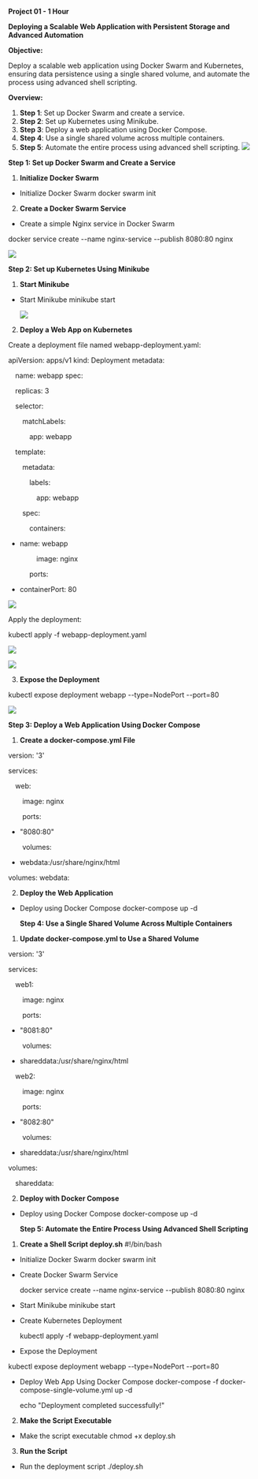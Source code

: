 ﻿**Project 01 - 1 Hour** 

**Deploying a Scalable Web Application with Persistent Storage and Advanced Automation** 

**Objective:** 

Deploy a scalable web application using Docker Swarm and Kubernetes, ensuring data persistence using a single shared volume, and automate the process using advanced shell scripting. 

**Overview:** 

1. **Step 1**: Set up Docker Swarm and create a service. 
1. **Step 2**: Set up Kubernetes using Minikube. 
1. **Step 3**: Deploy a web application using Docker Compose. 
1. **Step 4**: Use a single shared volume across multiple containers. 
1. **Step 5**: Automate the entire process using advanced shell scripting. ![](Aspose.Words.7e91bdc4-64ff-45a9-89ef-1b558fb7f9ff.001.png)

**Step 1: Set up Docker Swarm and Create a Service** 

1. **Initialize Docker Swarm** 
- Initialize Docker Swarm docker swarm init 
2. **Create a Docker Swarm Service** 
- Create a simple Nginx service in Docker Swarm 

docker service create --name nginx-service --publish 8080:80 nginx 

![](Aspose.Words.7e91bdc4-64ff-45a9-89ef-1b558fb7f9ff.002.png)

**Step 2: Set up Kubernetes Using Minikube** 

1. **Start Minikube** 
- Start Minikube minikube start 

  ![](Aspose.Words.7e91bdc4-64ff-45a9-89ef-1b558fb7f9ff.003.png)

2. **Deploy a Web App on Kubernetes** 

Create a deployment file named webapp-deployment.yaml: 

apiVersion: apps/v1 kind: Deployment metadata: 

`  `name: webapp spec: 

`  `replicas: 3 

`  `selector: 

`    `matchLabels: 

`      `app: webapp 

`  `template: 

`    `metadata: 

`      `labels: 

`        `app: webapp 

`    `spec: 

`      `containers: 

- name: webapp 

`        `image: nginx 

`      `ports: 

- containerPort: 80 

![](Aspose.Words.7e91bdc4-64ff-45a9-89ef-1b558fb7f9ff.004.png)

Apply the deployment: 

kubectl apply -f webapp-deployment.yaml 

![](Aspose.Words.7e91bdc4-64ff-45a9-89ef-1b558fb7f9ff.005.png)

![](Aspose.Words.7e91bdc4-64ff-45a9-89ef-1b558fb7f9ff.006.png)

3. **Expose the Deployment** 

kubectl expose deployment webapp --type=NodePort --port=80 

![](Aspose.Words.7e91bdc4-64ff-45a9-89ef-1b558fb7f9ff.007.png)

**Step 3: Deploy a Web Application Using Docker Compose** 

1. **Create a docker-compose.yml File**

version: '3' 

services: 

`  `web: 

`    `image: nginx 

`    `ports: 

- "8080:80" 

`    `volumes: 

- webdata:/usr/share/nginx/html 

volumes:   webdata: 

2. **Deploy the Web Application** 
- Deploy using Docker Compose docker-compose up -d 

  **Step 4: Use a Single Shared Volume Across Multiple Containers** 

1. **Update docker-compose.yml to Use a Shared Volume**

version: '3' 

services: 

`  `web1: 

`    `image: nginx 

`    `ports: 

- "8081:80" 

`    `volumes: 

- shareddata:/usr/share/nginx/html 

`  `web2: 

`    `image: nginx 

`    `ports: 

- "8082:80" 

`    `volumes: 

- shareddata:/usr/share/nginx/html 

volumes: 

`  `shareddata: 

2. **Deploy with Docker Compose** 
- Deploy using Docker Compose docker-compose up -d 

  **Step 5: Automate the Entire Process Using Advanced Shell Scripting** 

1. **Create a Shell Script deploy.sh** #!/bin/bash 
- Initialize Docker Swarm docker swarm init 
- Create Docker Swarm Service 

  docker service create --name nginx-service --publish 8080:80 nginx 

- Start Minikube minikube start 
- Create Kubernetes Deployment 

  kubectl apply -f webapp-deployment.yaml 

- Expose the Deployment 

kubectl expose deployment webapp --type=NodePort --port=80 

- Deploy Web App Using Docker Compose docker-compose -f docker-compose-single-volume.yml up -d 

  echo "Deployment completed successfully!" 

2. **Make the Script Executable** 
- Make the script executable chmod +x deploy.sh 
3. **Run the Script** 
- Run the deployment script ./deploy.sh 
